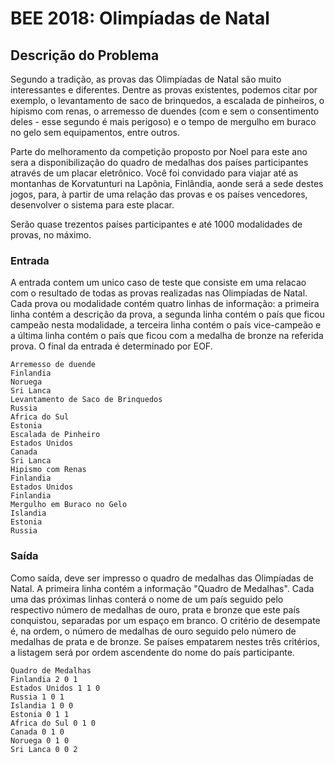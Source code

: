 # BEE 2018: Olimpíadas de Natal

## Descrição do Problema

Segundo a tradição, as provas das Olimpíadas de Natal são muito interessantes e diferentes. Dentre as provas existentes, podemos citar por exemplo, o levantamento de saco de brinquedos, a escalada de pinheiros, o hipismo com renas, o arremesso de duendes (com e sem o consentimento deles - esse segundo é mais perigoso) e o tempo de mergulho em buraco no gelo sem equipamentos, entre outros.

Parte do melhoramento da competição proposto por Noel para este ano sera a disponibilização do quadro de medalhas dos países participantes através de um placar eletrônico. Você foi convidado para viajar até as montanhas de Korvatunturi na Lapônia, Finlândia, aonde será a sede destes jogos, para, à partir de uma relação das provas e os países vencedores, desenvolver o sistema para este placar.

Serão quase trezentos países participantes e até 1000 modalidades de provas, no máximo.

### Entrada
A entrada contem um unico caso de teste que consiste em uma relacao com o resultado de todas as provas realizadas nas Olimpíadas de Natal. Cada prova ou modalidade contém quatro linhas de informação: a primeira linha contém a descrição da prova, a segunda linha contém o país que ficou campeão nesta modalidade, a terceira linha contém o país vice-campeão e a última linha contém o país que ficou com a medalha de bronze na referida prova. O final da entrada é determinado por EOF.

```
Arremesso de duende
Finlandia
Noruega
Sri Lanca
Levantamento de Saco de Brinquedos
Russia
Africa do Sul
Estonia
Escalada de Pinheiro
Estados Unidos
Canada
Sri Lanca
Hipismo com Renas
Finlandia
Estados Unidos
Finlandia
Mergulho em Buraco no Gelo
Islandia
Estonia
Russia
```

### Saída
Como saída, deve ser impresso o quadro de medalhas das Olimpíadas de Natal. A primeira linha contém a informação "Quadro de Medalhas". Cada uma das próximas linhas conterá o nome de um país seguido pelo respectivo número de medalhas de ouro, prata e bronze que este país conquistou, separadas por um espaço em branco. O critério de desempate é, na ordem, o número de medalhas de ouro seguido pelo número de medalhas de prata e de bronze. Se países empatarem nestes três critérios, a listagem será por ordem ascendente do nome do país participante.
 
```
Quadro de Medalhas
Finlandia 2 0 1
Estados Unidos 1 1 0
Russia 1 0 1
Islandia 1 0 0
Estonia 0 1 1
Africa do Sul 0 1 0
Canada 0 1 0
Noruega 0 1 0
Sri Lanca 0 0 2
```
